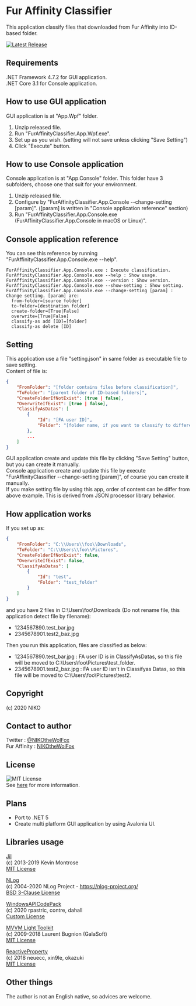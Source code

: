 # Fur Affinity Classifier
This application classify files that downloaded from Fur Affinity into ID-based folder.

[![Latest Release](https://img.shields.io/github/v/release/NIKOtheWolFox/FurAffinityClassifier)](https://github.com/NIKOtheWolFox/FurAffinityClassifier/releases)

## Requirements
.NET Framework 4.7.2 for GUI application.<br>
.NET Core 3.1 for Console application.

## How to use GUI application
GUI application is at "App.Wpf" folder.
1. Unzip released file.
1. Run "FurAffinityClassifier.App.Wpf.exe".
1. Set up as you wish. (setting will not save unless clicking "Save Setting")
1. Click "Execute" button.

## How to use Console application
Console application is at "App.Console" folder. This folder have 3 subfolders, choose one that suit for your environment.
1. Unzip released file.
1. Configure by "FurAffinityClassifier.App.Console --change-setting [param]". ([param] is written in "Console application reference" section)
1. Run "FurAffinityClassifier.App.Console.exe (FurAffinityClassifier.App.Console in macOS or Linux)".

## Console application reference
You can see this reference by running "FurAffinityClassifier.App.Console.exe --help".
```
FurAffinityClassifier.App.Console.exe : Execute classification.
FurAffinityClassifier.App.Console.exe --help : Show usage.
FurAffinityClassifier.App.Console.exe --version : Show version.
FurAffinityClassifier.App.Console.exe --show-setting : Show setting.
FurAffinityClassifier.App.Console.exe --change-setting [param] : Change setting. [param] are:
  from-folder=[source folder]
  to-folder=[destination folder]
  create-folder=[True|False]
  overwrite=[True|False]
  classify-as add [ID]=[folder]
  classify-as delete [ID]
```

## Setting
This application use a file "setting.json" in same folder as executable file to save setting.<br>
Content of file is:
```JSON:setting.json
{
    "FromFolder": "[folder contains files before classification]",
    "ToFolder": "[parent folder of ID-based folders]",
    "CreateFolderIfNotExist": [true | false],
    "OverwriteIfExist": [true | false],
    "ClassifyAsDatas": [
        {
            "Id": "[FA user ID]",
            "Folder": "[folder name, if you want to classify to different name folder]"
        },
        ...
    ]
}
```
GUI application create and update this file by clicking "Save Setting" button, but you can create it manually.<br>
Console application create and update this file by execute "FurAffinityClassifier --change-setting [param]", of course you can create it manually.<br>
If you make setting file by using this app, order of content can be differ from above example. This is derived from JSON processor library behavior.

## How application works
If you set up as:
```JSON:setting.json
{
    "FromFolder": "C:\\Users\\foo\\Downloads",
    "ToFolder": "C:\\Users\\foo\\Pictures",
    "CreateFolderIfNotExist": false,
    "OverwriteIfExist": false,
    "ClassifyAsDatas": [
        {
            "Id": "test",
            "Folder": "test_folder"
        }
    ]
}
```
and you have 2 files in C:\Users\foo\Downloads (Do not rename file, this application detect file by filename):
* 1234567890.test_bar.jpg
* 2345678901.test2_baz.jpg

Then you run this application, files are classified as below:
* 1234567890.test_bar.jpg : FA user ID is in ClassifyAsDatas, so this file will be moved to C:\Users\foo\Pictures\test_folder.
* 2345678901.test2_baz.jpg : FA user ID isn't in Classifyas Datas, so this file will be moved to C:\Users\foo\Pictures\test2.

## Copyright
(c) 2020 NIKO

## Contact to author
Twitter : [@NIKOtheWolFox](https://twitter.com/NIKOtheWolFox/)<br>
Fur Affinity : [NIKOtheWolFox](https://www.furaffinity.net/user/nikothewolfox/)

## License
![MIT License](https://img.shields.io/github/license/NIKOtheWolFox/FurAffinityClassifier)<br>
See [here](https://raw.githubusercontent.com/NIKOtheWolFox/FurAffinityClassifier/master/LICENSE) for more information.

## Plans
* Port to .NET 5
* Create multi platform GUI application by using Avalonia UI.

## Libraries usage
[Jil](https://github.com/kevin-montrose/Jil)<br>
(c) 2013-2019 Kevin Montrose<br>
[MIT License](https://github.com/kevin-montrose/Jil/blob/master/LICENSE)<br>

[NLog](https://nlog-project.org/)<br>
(c) 2004-2020 NLog Project - https://nlog-project.org/<br>
[BSD 3-Clause License](https://github.com/NLog/NLog/blob/dev/LICENSE.txt)<br>

[WindowsAPICodePack](https://github.com/contre/Windows-API-Code-Pack-1.1)<br>
(c) 2020 rpastric, contre, dahall<br>
[Custom License](https://github.com/contre/Windows-API-Code-Pack-1.1/blob/master/LICENSE)<br>

[MVVM Light Toolkit](http://www.mvvmlight.net/)<br>
(c) 2009-2018 Laurent Bugnion (GalaSoft)<br>
[MIT License](https://github.com/lbugnion/mvvmlight/blob/master/LICENSE)<br>

[ReactiveProperty](https://github.com/runceel/ReactiveProperty)<br>
(c) 2018 neuecc, xin9le, okazuki<br>
[MIT License](https://github.com/runceel/ReactiveProperty/blob/master/LICENSE.txt)

## Other things
The author is not an English native, so advices are welcome.